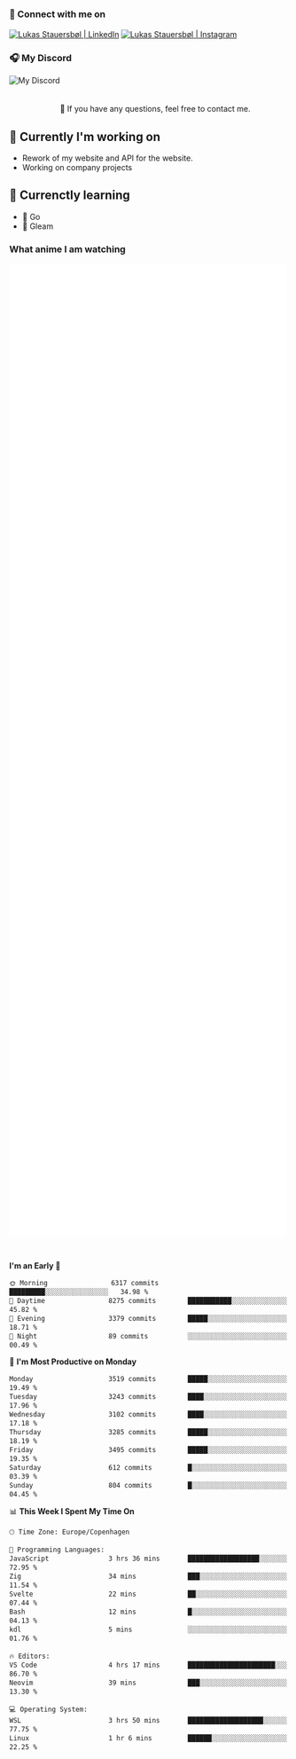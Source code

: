 ### 🔗 Connect with me on
<a href="https://www.instagram.com/lukas_stauersbol" target="_blank"><img align="center" src="https://raw.githubusercontent.com/stauersbol/stauersbol/main/images/instagram.svg" alt="Lukas Stauersbøl | LinkedIn" width="30px"/></a>
<a href="https://www.linkedin.com/in/lukas-stauersbol/" target="_blank"><img align="center" src="https://raw.githubusercontent.com/stauersbol/stauersbol/main/images/linkedin.svg" alt="Lukas Stauersbøl | Instagram" width="30px"/></a>

<p align="center">
 <h3>🎧 My Discord</h3>
 <img align="left" height="55px" src="https://discord.c99.nl/widget/theme-2/147806323323568128.png" alt="My Discord" />
</p>

<br/>
<br/>
<br/>
💬 If you have any questions, feel free to contact me.

## 🔭 Currently I'm working on
- Rework of my website and API for the website.
- Working on company projects
 
## 🌱 Currenctly learning
- 💙 Go
- 💜 Gleam

### What anime I am watching
<a href="https://anilist.co/user/slashiy/" align="center"><img align="center" width="500px" src="metrics.plugin.personal.anilist.svg" /></a>

<br/>

<!--START_SECTION:waka-->
**I'm an Early 🐤** 

```text
🌞 Morning                6317 commits        █████████░░░░░░░░░░░░░░░░   34.98 % 
🌆 Daytime                8275 commits        ███████████░░░░░░░░░░░░░░   45.82 % 
🌃 Evening                3379 commits        █████░░░░░░░░░░░░░░░░░░░░   18.71 % 
🌙 Night                  89 commits          ░░░░░░░░░░░░░░░░░░░░░░░░░   00.49 % 
```
📅 **I'm Most Productive on Monday** 

```text
Monday                   3519 commits        █████░░░░░░░░░░░░░░░░░░░░   19.49 % 
Tuesday                  3243 commits        ████░░░░░░░░░░░░░░░░░░░░░   17.96 % 
Wednesday                3102 commits        ████░░░░░░░░░░░░░░░░░░░░░   17.18 % 
Thursday                 3285 commits        █████░░░░░░░░░░░░░░░░░░░░   18.19 % 
Friday                   3495 commits        █████░░░░░░░░░░░░░░░░░░░░   19.35 % 
Saturday                 612 commits         █░░░░░░░░░░░░░░░░░░░░░░░░   03.39 % 
Sunday                   804 commits         █░░░░░░░░░░░░░░░░░░░░░░░░   04.45 % 
```


📊 **This Week I Spent My Time On** 

```text
🕑︎ Time Zone: Europe/Copenhagen

💬 Programming Languages: 
JavaScript               3 hrs 36 mins       ██████████████████░░░░░░░   72.95 % 
Zig                      34 mins             ███░░░░░░░░░░░░░░░░░░░░░░   11.54 % 
Svelte                   22 mins             ██░░░░░░░░░░░░░░░░░░░░░░░   07.44 % 
Bash                     12 mins             █░░░░░░░░░░░░░░░░░░░░░░░░   04.13 % 
kdl                      5 mins              ░░░░░░░░░░░░░░░░░░░░░░░░░   01.76 % 

🔥 Editors: 
VS Code                  4 hrs 17 mins       ██████████████████████░░░   86.70 % 
Neovim                   39 mins             ███░░░░░░░░░░░░░░░░░░░░░░   13.30 % 

💻 Operating System: 
WSL                      3 hrs 50 mins       ███████████████████░░░░░░   77.75 % 
Linux                    1 hr 6 mins         ██████░░░░░░░░░░░░░░░░░░░   22.25 % 
```


<!--END_SECTION:waka-->
